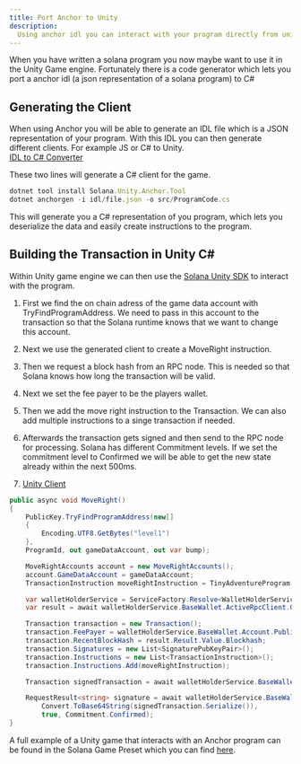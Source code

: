 ```yaml
---
title: Port Anchor to Unity
description:
  Using anchor idl you can interact with your program directly from unity
---
```


When you have written a solana program you now maybe want to use it in the Unity
Game engine. Fortunately there is a code generator which lets you port a anchor
idl (a json representation of a solana program) to C#

## Generating the Client

When using Anchor you will be able to generate an IDL file which is a JSON
representation of your program. With this IDL you can then generate different
clients. For example JS or C# to Unity. <br />
[IDL to C# Converter](https://github.com/magicblock-labs/Solana.Unity.Anchor)<br />

These two lines will generate a C# client for the game.

```js
dotnet tool install Solana.Unity.Anchor.Tool
dotnet anchorgen -i idl/file.json -o src/ProgramCode.cs
```

This will generate you a C# representation of you program, which lets you
deserialize the data and easily create instructions to the program.

## Building the Transaction in Unity C#

Within Unity game engine we can then use the
[Solana Unity SDK](https://assetstore.unity.com/packages/decentralization/infrastructure/solana-sdk-for-unity-246931)
to interact with the program.

1. First we find the on chain adress of the game data account with
   TryFindProgramAddress. We need to pass in this account to the transaction so
   that the Solana runtime knows that we want to change this account.
2. Next we use the generated client to create a MoveRight instruction.
3. Then we request a block hash from an RPC node. This is needed so that Solana
   knows how long the transaction will be valid.
4. Next we set the fee payer to be the players wallet.
5. Then we add the move right instruction to the Transaction. We can also add
   multiple instructions to a singe transaction if needed.
6. Afterwards the transaction gets signed and then send to the RPC node for
   processing. Solana has different Commitment levels. If we set the commitment
   level to Confirmed we will be able to get the new state already within the
   next 500ms.

7. [Unity Client](https://github.com/solana-developers/solana-game-examples/tree/main/seven-seas/unity/Assets/SolPlay/Examples/TinyAdventure)

```c#
public async void MoveRight()
{
    PublicKey.TryFindProgramAddress(new[]
    {
        Encoding.UTF8.GetBytes("level1")
    },
    ProgramId, out gameDataAccount, out var bump);

    MoveRightAccounts account = new MoveRightAccounts();
    account.GameDataAccount = gameDataAccount;
    TransactionInstruction moveRightInstruction = TinyAdventureProgram.MoveRight(account, ProgramId);

    var walletHolderService = ServiceFactory.Resolve<WalletHolderService>();
    var result = await walletHolderService.BaseWallet.ActiveRpcClient.GetRecentBlockHashAsync(Commitment.Confirmed);

    Transaction transaction = new Transaction();
    transaction.FeePayer = walletHolderService.BaseWallet.Account.PublicKey;
    transaction.RecentBlockHash = result.Result.Value.Blockhash;
    transaction.Signatures = new List<SignaturePubKeyPair>();
    transaction.Instructions = new List<TransactionInstruction>();
    transaction.Instructions.Add(moveRightInstruction);

    Transaction signedTransaction = await walletHolderService.BaseWallet.SignTransaction(transaction);

    RequestResult<string> signature = await walletHolderService.BaseWallet.ActiveRpcClient.SendTransactionAsync(
        Convert.ToBase64String(signedTransaction.Serialize()),
        true, Commitment.Confirmed);
}
```

A full example of a Unity game that interacts with an Anchor program can be
found in the Solana Game Preset which you can find
[here](/developers/guides/games/game-examples.md).

